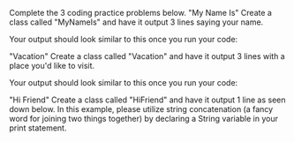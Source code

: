 Complete the 3 coding practice problems below. 
"My Name Is"
Create a class called "MyNameIs" and have it output 3 lines saying your name.

Your output should look similar to this once you run your code:

"Vacation"
Create a class called "Vacation" and have it output 3 lines with a place you'd like to visit.

Your output should look similar to this once you run your code:


"Hi Friend"
Create a class called "HiFriend" and have it output 1 line as seen down below. In this example, please utilize string concatenation (a fancy word for joining two things together) by declaring a String variable in your print statement. 

 
